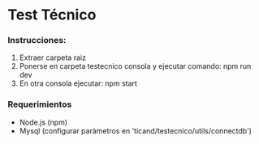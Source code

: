 # Test Técnico
### Instrucciones:
1. Extraer carpeta raiz
2. Ponerse en carpeta testecnico consola y ejecutar comando: npm run dev
3. En otra consola ejecutar: npm start

### Requerimientos
- Node.js (npm)
- Mysql (configurar paràmetros en 'ticand/testecnico/utils/connectdb')
